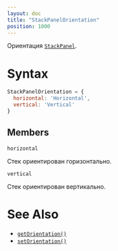 ```yaml
---
layout: doc
title: "StackPanelOrientation"
position: 1000
---
```


Ориентация [`StackPanel`](../).

# Syntax

```js
StackPanelOrientation = {
  horizontal: 'Horizontal',
  vertical: 'Vertical'
}
```

## Members

`horizontal`

Стек ориентирован горизонтально.

`vertical`

Стек ориентирован вертикально.

# See Also

* [`getOrientation()`](../StackPanel.getOrientation/)
* [`setOrientation()`](../StackPanel.setOrientation/)
